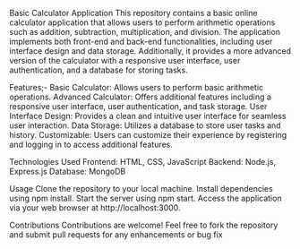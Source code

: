 Basic Calculator Application
This repository contains a basic online calculator application that allows users to perform arithmetic operations such as addition, subtraction, multiplication, and division. The application implements both front-end and back-end functionalities, including user interface design and data storage. Additionally, it provides a more advanced version of the calculator with a responsive user interface, user authentication, and a database for storing tasks.

Features;-
Basic Calculator: Allows users to perform basic arithmetic operations.
Advanced Calculator: Offers additional features including a responsive user interface, user authentication, and task storage.
User Interface Design: Provides a clean and intuitive user interface for seamless user interaction.
Data Storage: Utilizes a database to store user tasks and history.
Customizable: Users can customize their experience by registering and logging in to access additional features.

Technologies Used
Frontend: HTML, CSS, JavaScript
Backend: Node.js, Express.js
Database: MongoDB

Usage
Clone the repository to your local machine.
Install dependencies using npm install.
Start the server using npm start.
Access the application via your web browser at http://localhost:3000.

Contributions
Contributions are welcome! Feel free to fork the repository and submit pull requests for any enhancements or bug fix
